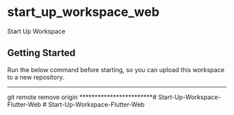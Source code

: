 # start_up_workspace_web

Start Up Workspace

## Getting Started

Run the below command before starting, so you can upload this workspace to a new repository.

************************
git remote remove origin
************************#   S t a r t - U p - W o r k s p a c e - F l u t t e r - W e b  
 #   S t a r t - U p - W o r k s p a c e - F l u t t e r - W e b  
 